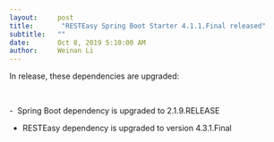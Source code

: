 ```yaml
---
layout:     post
title:       "RESTEasy Spring Boot Starter 4.1.1.Final released"
subtitle:   ""
date:       Oct 8, 2019 5:10:00 AM 
author:     Weinan Li
---
```



                    



                    




In release, these dependencies are upgraded:

 

-  Spring Boot dependency is upgraded to 2.1.9.RELEASE

- RESTEasy dependency is upgraded to version 4.3.1.Final




                    




                    

                    


                
